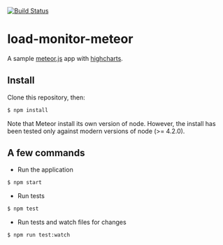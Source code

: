 [![Build Status](https://travis-ci.org/vcarel/load-monitor-meteor.svg?branch=master)](https://travis-ci.org/vcarel/load-monitor-meteor)

# load-monitor-meteor
A sample [meteor.js](https://www.meteor.com) app with [highcharts](http://www.highcharts.com).

## Install
Clone this repository, then:
```bash
$ npm install
```
Note that Meteor install its own version of node. However, the install has been tested only against modern versions of node (>= 4.2.0).

## A few commands
- Run the application
```bash
$ npm start
```

- Run tests
```bash
$ npm test
```

- Run tests and watch files for changes
```bash
$ npm run test:watch
```
